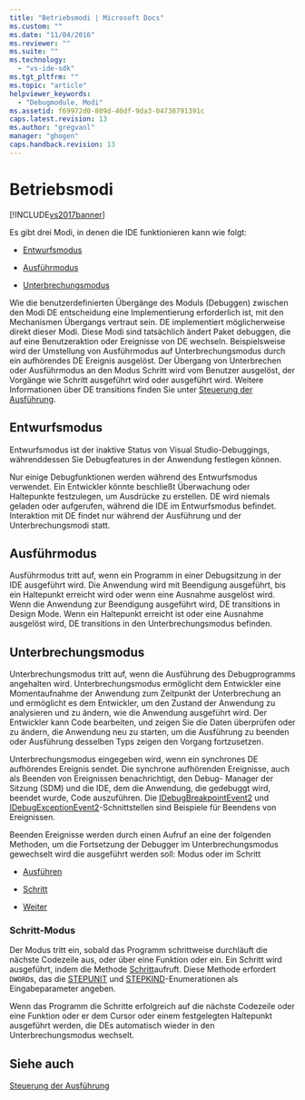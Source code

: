 ```yaml
---
title: "Betriebsmodi | Microsoft Docs"
ms.custom: ""
ms.date: "11/04/2016"
ms.reviewer: ""
ms.suite: ""
ms.technology: 
  - "vs-ide-sdk"
ms.tgt_pltfrm: ""
ms.topic: "article"
helpviewer_keywords: 
  - "Debugmodule, Modi"
ms.assetid: f69972d0-809d-40df-9da3-04738791391c
caps.latest.revision: 13
ms.author: "gregvanl"
manager: "ghogen"
caps.handback.revision: 13
---
```

# Betriebsmodi
[!INCLUDE[vs2017banner](../../code-quality/includes/vs2017banner.md)]

Es gibt drei Modi, in denen die IDE funktionieren kann wie folgt:  
  
-   [Entwurfsmodus](#vsconoperationalmodesanchor1)  
  
-   [Ausführmodus](#vsconoperationalmodesanchor2)  
  
-   [Unterbrechungsmodus](#vsconoperationalmodesanchor3)  
  
 Wie die benutzerdefinierten Übergänge des Moduls \(Debuggen\) zwischen den Modi DE entscheidung eine Implementierung erforderlich ist, mit den Mechanismen Übergangs vertraut sein.  DE implementiert möglicherweise direkt dieser Modi.  Diese Modi sind tatsächlich ändert Paket debuggen, die auf eine Benutzeraktion oder Ereignisse von DE wechseln.  Beispielsweise wird der Umstellung von Ausführmodus auf Unterbrechungsmodus durch ein aufhörendes DE Ereignis ausgelöst.  Der Übergang von Unterbrechen oder Ausführmodus an den Modus Schritt wird vom Benutzer ausgelöst, der Vorgänge wie Schritt ausgeführt wird oder ausgeführt wird.  Weitere Informationen über DE transitions finden Sie unter [Steuerung der Ausführung](../../extensibility/debugger/control-of-execution.md).  
  
##  <a name="vsconoperationalmodesanchor1"></a> Entwurfsmodus  
 Entwurfsmodus ist der inaktive Status von Visual Studio\-Debuggings, währenddessen Sie Debugfeatures in der Anwendung festlegen können.  
  
 Nur einige Debugfunktionen werden während des Entwurfsmodus verwendet.  Ein Entwickler könnte beschließt Überwachung oder Haltepunkte festzulegen, um Ausdrücke zu erstellen.  DE wird niemals geladen oder aufgerufen, während die IDE im Entwurfsmodus befindet.  Interaktion mit DE findet nur während der Ausführung und der Unterbrechungsmodi statt.  
  
##  <a name="vsconoperationalmodesanchor2"></a> Ausführmodus  
 Ausführmodus tritt auf, wenn ein Programm in einer Debugsitzung in der IDE ausgeführt wird.  Die Anwendung wird mit Beendigung ausgeführt, bis ein Haltepunkt erreicht wird oder wenn eine Ausnahme ausgelöst wird.  Wenn die Anwendung zur Beendigung ausgeführt wird, DE transitions in Design Mode.  Wenn ein Haltepunkt erreicht ist oder eine Ausnahme ausgelöst wird, DE transitions in den Unterbrechungsmodus befinden.  
  
##  <a name="vsconoperationalmodesanchor3"></a> Unterbrechungsmodus  
 Unterbrechungsmodus tritt auf, wenn die Ausführung des Debugprogramms angehalten wird.  Unterbrechungsmodus ermöglicht dem Entwickler eine Momentaufnahme der Anwendung zum Zeitpunkt der Unterbrechung an und ermöglicht es dem Entwickler, um den Zustand der Anwendung zu analysieren und zu ändern, wie die Anwendung ausgeführt wird.  Der Entwickler kann Code bearbeiten, und zeigen Sie die Daten überprüfen oder zu ändern, die Anwendung neu zu starten, um die Ausführung zu beenden oder Ausführung desselben Typs zeigen den Vorgang fortzusetzen.  
  
 Unterbrechungsmodus eingegeben wird, wenn ein synchrones DE aufhörendes Ereignis sendet.  Die synchrone aufhörenden Ereignisse, auch als Beenden von Ereignissen benachrichtigt, den Debug\- Manager der Sitzung \(SDM\) und die IDE, dem die Anwendung, die gedebuggt wird, beendet wurde, Code auszuführen.  Die [IDebugBreakpointEvent2](../../extensibility/debugger/reference/idebugbreakpointevent2.md) und [IDebugExceptionEvent2](../../extensibility/debugger/reference/idebugexceptionevent2.md)\-Schnittstellen sind Beispiele für Beendens von Ereignissen.  
  
 Beenden Ereignisse werden durch einen Aufruf an eine der folgenden Methoden, um die Fortsetzung der Debugger im Unterbrechungsmodus gewechselt wird die ausgeführt werden soll: Modus oder im Schritt  
  
-   [Ausführen](../../extensibility/debugger/reference/idebugprocess3-execute.md)  
  
-   [Schritt](../../extensibility/debugger/reference/idebugprocess3-step.md)  
  
-   [Weiter](../../extensibility/debugger/reference/idebugprocess3-continue.md)  
  
###  <a name="vsconoperationalmodesanchor4"></a> Schritt\-Modus  
 Der Modus tritt ein, sobald das Programm schrittweise durchläuft die nächste Codezeile aus, oder über eine Funktion oder ein.  Ein Schritt wird ausgeführt, indem die Methode [Schritt](../../extensibility/debugger/reference/idebugprocess3-step.md)aufruft.  Diese Methode erfordert `DWORD`s, das die [STEPUNIT](../../extensibility/debugger/reference/stepunit.md) und [STEPKIND](../../extensibility/debugger/reference/stepkind.md)\-Enumerationen als Eingabeparameter angeben.  
  
 Wenn das Programm die Schritte erfolgreich auf die nächste Codezeile oder eine Funktion oder er dem Cursor oder einem festgelegten Haltepunkt ausgeführt werden, die DEs automatisch wieder in den Unterbrechungsmodus wechselt.  
  
## Siehe auch  
 [Steuerung der Ausführung](../../extensibility/debugger/control-of-execution.md)